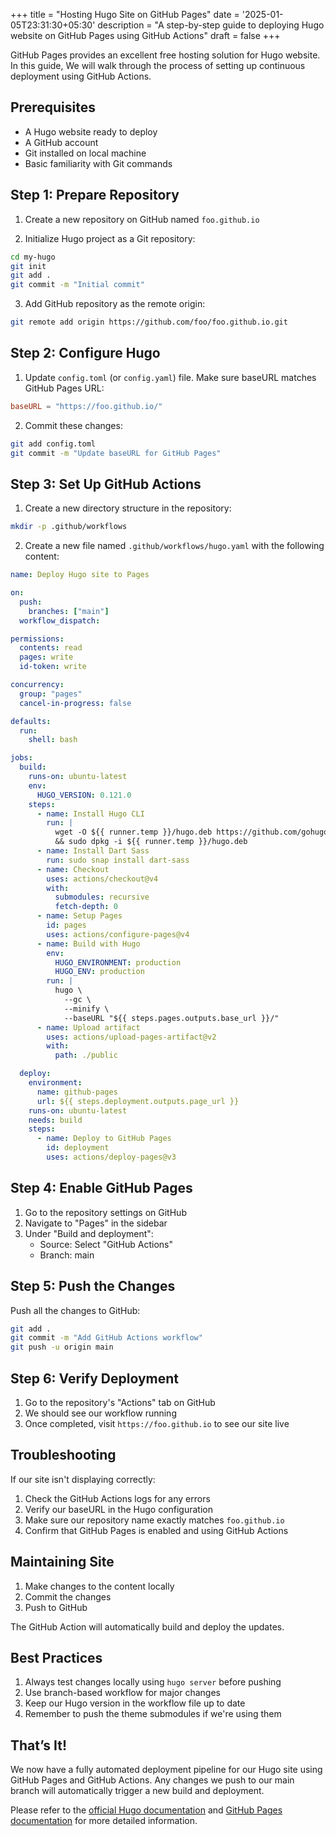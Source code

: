 +++
title = "Hosting Hugo Site on GitHub Pages"
date = '2025-01-05T23:31:30+05:30'
description = "A step-by-step guide to deploying Hugo website on GitHub Pages using GitHub Actions"
draft = false
+++

GitHub Pages provides an excellent free hosting solution for Hugo website. In this guide, We will walk through the process of setting up continuous deployment using GitHub Actions.

## Prerequisites
- A Hugo website ready to deploy
- A GitHub account
- Git installed on local machine
- Basic familiarity with Git commands

## Step 1: Prepare Repository

1. Create a new repository on GitHub named `foo.github.io`

2. Initialize Hugo project as a Git repository:
```bash
cd my-hugo
git init
git add .
git commit -m "Initial commit"
```

3. Add GitHub repository as the remote origin:
```bash
git remote add origin https://github.com/foo/foo.github.io.git
```

## Step 2: Configure Hugo

1. Update `config.toml` (or `config.yaml`) file. Make sure baseURL matches GitHub Pages URL:
```toml
baseURL = "https://foo.github.io/"
```

2. Commit these changes:
```bash
git add config.toml
git commit -m "Update baseURL for GitHub Pages"
```

## Step 3: Set Up GitHub Actions

1. Create a new directory structure in the repository:
```bash
mkdir -p .github/workflows
```

2. Create a new file named `.github/workflows/hugo.yaml` with the following content:
```yaml
name: Deploy Hugo site to Pages

on:
  push:
    branches: ["main"]
  workflow_dispatch:

permissions:
  contents: read
  pages: write
  id-token: write

concurrency:
  group: "pages"
  cancel-in-progress: false

defaults:
  run:
    shell: bash

jobs:
  build:
    runs-on: ubuntu-latest
    env:
      HUGO_VERSION: 0.121.0
    steps:
      - name: Install Hugo CLI
        run: |
          wget -O ${{ runner.temp }}/hugo.deb https://github.com/gohugoio/hugo/releases/download/v${HUGO_VERSION}/hugo_extended_${HUGO_VERSION}_linux-amd64.deb \
          && sudo dpkg -i ${{ runner.temp }}/hugo.deb
      - name: Install Dart Sass
        run: sudo snap install dart-sass
      - name: Checkout
        uses: actions/checkout@v4
        with:
          submodules: recursive
          fetch-depth: 0
      - name: Setup Pages
        id: pages
        uses: actions/configure-pages@v4
      - name: Build with Hugo
        env:
          HUGO_ENVIRONMENT: production
          HUGO_ENV: production
        run: |
          hugo \
            --gc \
            --minify \
            --baseURL "${{ steps.pages.outputs.base_url }}/"
      - name: Upload artifact
        uses: actions/upload-pages-artifact@v2
        with:
          path: ./public

  deploy:
    environment:
      name: github-pages
      url: ${{ steps.deployment.outputs.page_url }}
    runs-on: ubuntu-latest
    needs: build
    steps:
      - name: Deploy to GitHub Pages
        id: deployment
        uses: actions/deploy-pages@v3
```

## Step 4: Enable GitHub Pages

1. Go to the repository settings on GitHub
2. Navigate to "Pages" in the sidebar
3. Under "Build and deployment":
   - Source: Select "GitHub Actions"
   - Branch: main

## Step 5: Push the Changes

Push all the changes to GitHub:
```bash
git add .
git commit -m "Add GitHub Actions workflow"
git push -u origin main
```

## Step 6: Verify Deployment

1. Go to the repository's "Actions" tab on GitHub
2. We should see our workflow running
3. Once completed, visit `https://foo.github.io` to see our site live

## Troubleshooting

If our site isn't displaying correctly:

1. Check the GitHub Actions logs for any errors
2. Verify our baseURL in the Hugo configuration
3. Make sure our repository name exactly matches `foo.github.io`
4. Confirm that GitHub Pages is enabled and using GitHub Actions

## Maintaining Site
1. Make changes to the content locally
2. Commit the changes
3. Push to GitHub

The GitHub Action will automatically build and deploy the updates.

## Best Practices

1. Always test changes locally using `hugo server` before pushing
2. Use branch-based workflow for major changes
3. Keep our Hugo version in the workflow file up to date
4. Remember to push the theme submodules if we're using them

## That’s It!

We now have a fully automated deployment pipeline for our Hugo site using GitHub Pages and GitHub Actions. Any changes we push to our main branch will automatically trigger a new build and deployment.

Please refer to the [official Hugo documentation](https://gohugo.io/documentation/) and [GitHub Pages documentation](https://docs.github.com/en/pages) for more detailed information.